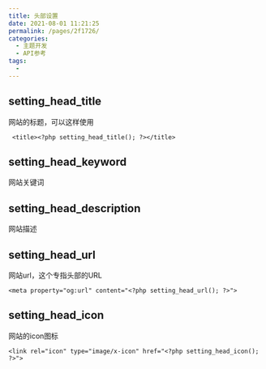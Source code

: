 ```yaml
---
title: 头部设置
date: 2021-08-01 11:21:25
permalink: /pages/2f1726/
categories:
  - 主题开发
  - API参考
tags:
  - 
---
```

## setting_head_title

网站的标题，可以这样使用

```php+HTML
 <title><?php setting_head_title(); ?></title>
```

## setting_head_keyword

网站关键词

## setting_head_description

网站描述

## setting_head_url

网站url，这个专指头部的URL

```php+HTML
<meta property="og:url" content="<?php setting_head_url(); ?>">
```

## setting_head_icon

网站的icon图标

```
<link rel="icon" type="image/x-icon" href="<?php setting_head_icon(); ?>">
```

